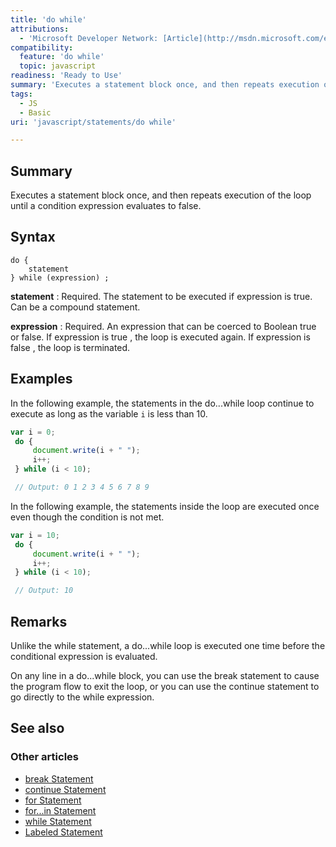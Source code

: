 ```yaml
---
title: 'do while'
attributions:
  - 'Microsoft Developer Network: [Article](http://msdn.microsoft.com/en-us/library/ie/5c1h7h0k(v=vs.94).aspx)'
compatibility:
  feature: 'do while'
  topic: javascript
readiness: 'Ready to Use'
summary: 'Executes a statement block once, and then repeats execution of the loop until a condition expression evaluates to false.'
tags:
  - JS
  - Basic
uri: 'javascript/statements/do while'

---
```

## Summary

Executes a statement block once, and then repeats execution of the loop until a condition expression evaluates to false.

## Syntax

    do {
        statement
    } while (expression) ;

**statement**
:   Required. The statement to be executed if expression is true. Can be a compound statement.

**expression**
:   Required. An expression that can be coerced to Boolean true or false. If expression is true , the loop is executed again. If expression is false , the loop is terminated.

## Examples

In the following example, the statements in the do...while loop continue to execute as long as the variable `i` is less than 10.

``` js
var i = 0;
 do {
     document.write(i + " ");
     i++;
 } while (i < 10);

 // Output: 0 1 2 3 4 5 6 7 8 9
```

In the following example, the statements inside the loop are executed once even though the condition is not met.

``` js
var i = 10;
 do {
     document.write(i + " ");
     i++;
 } while (i < 10);

 // Output: 10
```

## Remarks

Unlike the while statement, a do...while loop is executed one time before the conditional expression is evaluated.

On any line in a do...while block, you can use the break statement to cause the program flow to exit the loop, or you can use the continue statement to go directly to the while expression.

## See also

### Other articles

-   [break Statement](/javascript/statements/break)
-   [continue Statement](/javascript/statements/continue)
-   [for Statement](/javascript/statements/for)
-   [for...in Statement](/javascript/statements/for_in)
-   [while Statement](/javascript/statements/while)
-   [Labeled Statement](/javascript/statements/Labeled)

